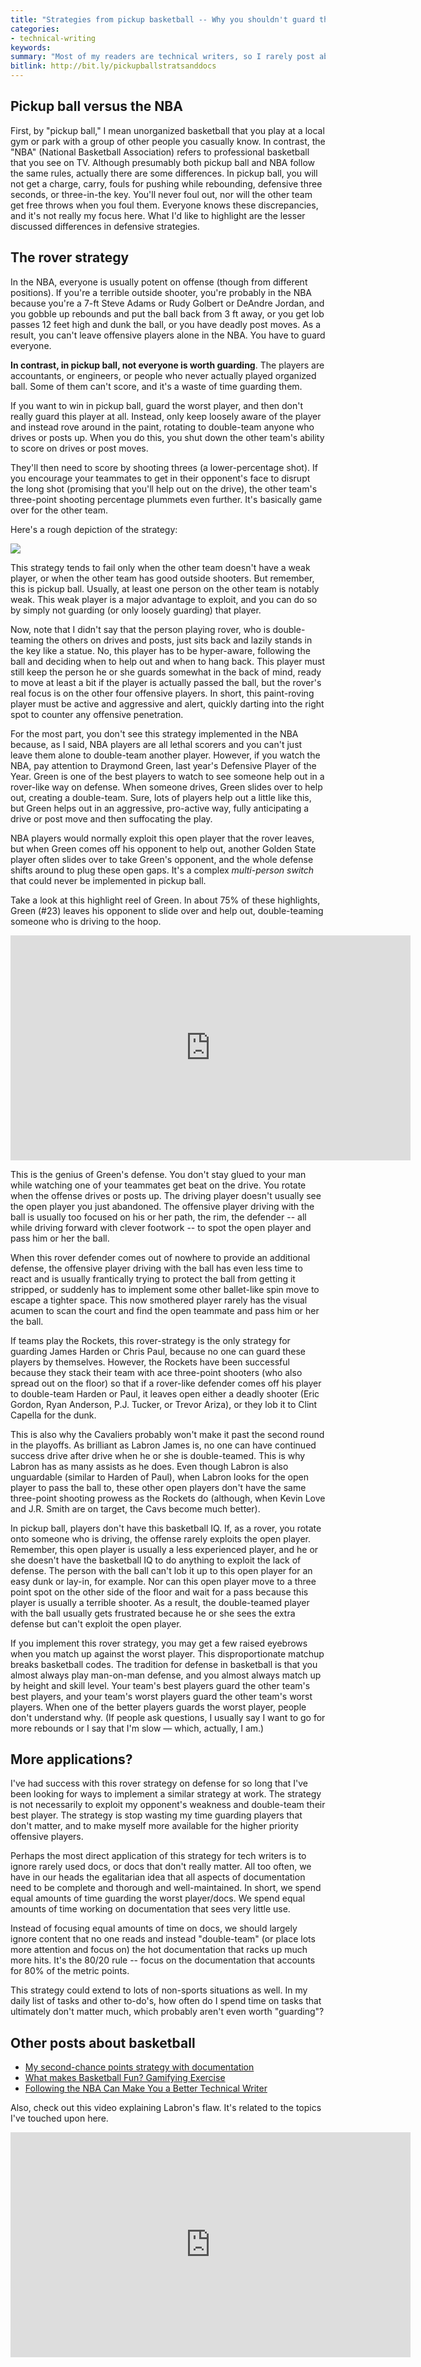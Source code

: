 ```yaml
---
title: "Strategies from pickup basketball -- Why you shouldn't guard the worst player or focus too much on the documentation no one reads"
categories:
- technical-writing
keywords:
summary: "Most of my readers are technical writers, so I rarely post about basketball. But given the current NBA playoffs, I'd like to briefly explain my latest pickup basketball strategy and how it can help you win not only on the court, but on documentation projects too."
bitlink: http://bit.ly/pickupballstratsanddocs
---
```


## Pickup ball versus the NBA

First, by "pickup ball," I mean unorganized basketball that you play at a local gym or park with a group of other people you casually know. In contrast, the "NBA" (National Basketball Association) refers to professional basketball that you see on TV. Although presumably both pickup ball and NBA follow the same rules, actually there are some differences. In pickup ball, you will not get a charge, carry, fouls for pushing while rebounding, defensive three seconds, or three-in-the key. You'll never foul out, nor will the other team get free throws when you foul them. Everyone knows these discrepancies, and it's not really my focus here. What I'd like to highlight are the lesser discussed differences in defensive strategies.

## The rover strategy

In the NBA, everyone is usually potent on offense (though from different positions). If you're a terrible outside shooter, you're probably in the NBA because you're a 7-ft Steve Adams or Rudy Golbert or DeAndre Jordan, and you gobble up rebounds and put the ball back from 3 ft away, or you get lob passes 12 feet high and dunk the ball, or you have deadly post moves. As a result, you can't leave offensive players alone in the NBA. You have to guard everyone.

**In contrast, in pickup ball, not everyone is worth guarding**. The players are accountants, or engineers, or people who never actually played organized ball. Some of them can't score, and it's a waste of time guarding them.

If you want to win in pickup ball, guard the worst player, and then don't really guard this player at all. Instead, only keep loosely aware of the player and instead rove around in the paint, rotating to double-team anyone who drives or posts up. When you do this, you shut down the other team's ability to score on drives or post moves.

They'll then need to score by shooting threes (a lower-percentage shot). If you encourage your teammates to get in their opponent's face to disrupt the long shot (promising that you'll help out on the drive), the other team's three-point shooting percentage plummets even further. It's basically game over for the other team.

Here's a rough depiction of the strategy:

<img src="https://s3-us-west-1.amazonaws.com/idratherbewritingmedia.com/images/rover-01.svg"/>

This strategy tends to fail only when the other team doesn't have a weak player, or when the other team has good outside shooters. But remember, this is pickup ball. Usually, at least one person on the other team is notably weak. This weak player is a major advantage to exploit, and you can do so by simply not guarding (or only loosely guarding) that player.

Now, note that I didn't say that the person playing rover, who is double-teaming the others on drives and posts, just sits back and lazily stands in the key like a statue. No, this player has to be hyper-aware, following the ball and deciding when to help out and when to hang back. This player must still keep the person he or she guards somewhat in the back of mind, ready to move at least a bit if the player is actually passed the ball, but the rover's real focus is on the other four offensive players. In short, this paint-roving player must be active and aggressive and alert, quickly darting into the right spot to counter any offensive penetration.

For the most part, you don't see this strategy implemented in the NBA because, as I said, NBA players are all lethal scorers and you can't just leave them alone to double-team another player. However, if you watch the NBA, pay attention to Draymond Green, last year's Defensive Player of the Year. Green is one of the best players to watch to see someone help out in a rover-like way on defense. When someone drives, Green slides over to help out, creating a double-team. Sure, lots of players help out a little like this, but Green helps out in an aggressive, pro-active way, fully anticipating a drive or post move and then suffocating the play.

NBA players would normally exploit this open player that the rover leaves, but when Green comes off his opponent to help out, another Golden State player often slides over to take Green's opponent, and the whole defense shifts around to plug these open gaps. It's a complex *multi-person switch* that could never be implemented in pickup ball.

Take a look at this highlight reel of Green. In about 75% of these highlights, Green (#23) leaves his opponent to slide over and help out, double-teaming someone who is driving to the hoop.

<iframe width="640" height="360" src="https://www.youtube.com/embed/C7KICA7KNqs" frameborder="0" allow="autoplay; encrypted-media" allowfullscreen></iframe>

This is the genius of Green's defense. You don't stay glued to your man while watching one of your teammates get beat on the drive. You rotate when the offense drives or posts up. The driving player doesn't usually see the open player you just abandoned. The offensive player driving with the ball is usually too focused on his or her path, the rim, the defender -- all while driving forward with clever footwork -- to spot the open player and pass him or her the ball.

When this rover defender comes out of nowhere to provide an additional defense, the offensive player driving with the ball has even less time to react and is usually frantically trying to protect the ball from getting it stripped, or suddenly has to implement some other ballet-like spin move to escape a tighter space. This now smothered player rarely has the visual acumen to scan the court and find the open teammate and pass him or her the ball.

If teams play the Rockets, this rover-strategy is the only strategy for guarding James Harden or Chris Paul, because no one can guard these players by themselves. However, the Rockets have been successful because they stack their team with ace three-point shooters (who also spread out on the floor) so that if a rover-like defender comes off his player to double-team Harden or Paul, it leaves open either a deadly shooter (Eric Gordon, Ryan Anderson, P.J. Tucker, or Trevor Ariza), or they lob it to Clint Capella for the dunk.

This is also why the Cavaliers probably won't make it past the second round in the playoffs. As brilliant as Labron James is, no one can have continued success drive after drive when he or she is double-teamed. This is why Labron has as many assists as he does. Even though Labron is also unguardable (similar to Harden of Paul), when Labron looks for the open player to pass the ball to, these other open players don't have the same three-point shooting prowess as the Rockets do (although, when Kevin Love and J.R. Smith are on target, the Cavs become much better).

In pickup ball, players don't have this basketball IQ. If, as a rover, you rotate onto someone who is driving, the offense rarely exploits the open player. Remember, this open player is usually a less experienced player, and he or she doesn't have the basketball IQ to do anything to exploit the lack of defense. The person with the ball can't lob it up to this open player for an easy dunk or lay-in, for example. Nor can this open player move to a three point spot on the other side of the floor and wait for a pass because this player is usually a terrible shooter. As a result, the double-teamed player with the ball usually gets frustrated because he or she sees the extra defense but can't exploit the open player.

If you implement this rover strategy, you may get a few raised eyebrows when you match up against the worst player. This disproportionate matchup breaks basketball codes. The tradition for defense in basketball is that you almost always play man-on-man defense, and you almost always match up by height and skill level. Your team's best players guard the other team's best players, and your team's worst players guard the other team's worst players. When one of the better players guards the worst player, people don't understand why. (If people ask questions, I usually say I want to go for more rebounds or I say that I'm slow &mdash; which, actually, I am.)

## More applications?

I've had success with this rover strategy on defense for so long that I've been looking for ways to implement a similar strategy at work. The strategy is not necessarily to exploit my opponent's weakness and double-team their best player. The strategy is stop wasting my time guarding players that don't matter, and to make myself more available for the higher priority offensive players.

Perhaps the most direct application of this strategy for tech writers is to ignore rarely used docs, or docs that don't really matter. All too often, we have in our heads the egalitarian idea that all aspects of documentation need to be complete and thorough and well-maintained. In short, we spend equal amounts of time guarding the worst player/docs. We spend equal amounts of time working on documentation that sees very little use.

Instead of focusing equal amounts of time on docs, we should largely ignore content that no one reads and instead "double-team" (or place lots more attention and focus on) the hot documentation that racks up much more hits. It's the 80/20 rule -- focus on the documentation that accounts for 80% of the metric points.

This strategy could extend to lots of non-sports situations as well. In my daily list of tasks and other to-do's, how often do I spend time on tasks that ultimately don't matter much, which probably aren't even worth "guarding"?

## Other posts about basketball

* [My second-chance points strategy with documentation](https://idratherbewriting.com/2017/06/25/second-chance-points/)
* [What makes Basketball Fun? Gamifying Exercise](https://idratherbewriting.com/2013/05/01/what-makes-basketball-fun-gamifying-exercise/)
* [Following the NBA Can Make You a Better Technical Writer](https://idratherbewriting.com/2009/05/26/following-the-nba-can-make-you-a-better-technical-writer/)


Also, check out this video explaining Labron's flaw. It's related to the topics I've touched upon here.

<iframe width="640" height="360" src="https://www.youtube.com/embed/uU3PnJLAFIo" frameborder="0" allow="autoplay; encrypted-media" allowfullscreen></iframe>
